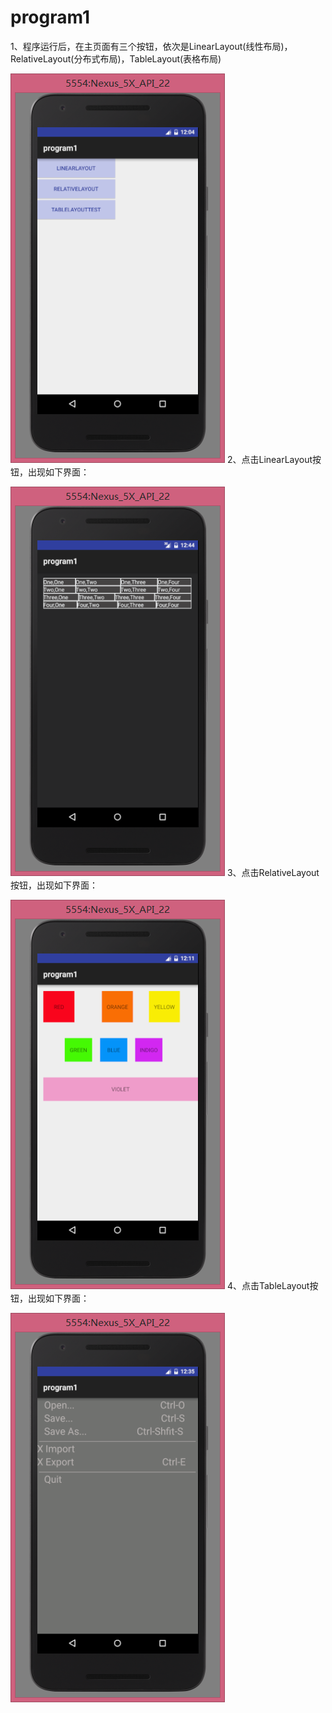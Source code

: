 # program1
1、程序运行后，在主页面有三个按钮，依次是LinearLayout(线性布局)，RelativeLayout(分布式布局)，TableLayout(表格布局)

![Image](https://github.com/ZL040/program1/blob/master/all.png)
2、点击LinearLayout按钮，出现如下界面：

![Image](https://github.com/ZL040/program1/blob/master/linearlayout.png)
3、点击RelativeLayout按钮，出现如下界面：

![Image](https://github.com/ZL040/program1/blob/master/relativelayout.png)
4、点击TableLayout按钮，出现如下界面：

![Image](https://github.com/ZL040/program1/blob/master/tablelayot.png)
